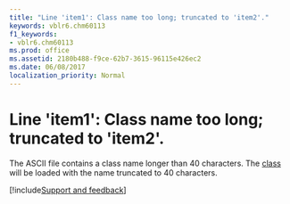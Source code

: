 ```yaml
---
title: "Line 'item1': Class name too long; truncated to 'item2'."
keywords: vblr6.chm60113
f1_keywords:
- vblr6.chm60113
ms.prod: office
ms.assetid: 2180b488-f9ce-62b7-3615-96115e426ec2
ms.date: 06/08/2017
localization_priority: Normal
---
```



# Line 'item1': Class name too long; truncated to 'item2'.

The ASCII file contains a class name longer than 40 characters. The [class](../../Glossary/vbe-glossary.md#class) will be loaded with the name truncated to 40 characters.

[!include[Support and feedback](~/includes/feedback-boilerplate.md)]